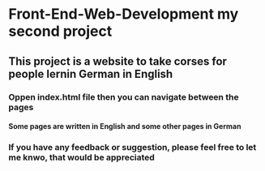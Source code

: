# Front-End-Web-Development my second project 
## This project is a website to take corses for people lernin German in English 
### Oppen index.html file then you can navigate between the pages 
#### Some pages are written in English and some other pages in German
### If you have any feedback or suggestion, please feel free to let me knwo, that would be appreciated
